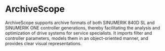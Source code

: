# ArchiveScope
ArchiveScope supports archive formats of both SINUMERIK 840D SL and SINUMERIK ONE controller generations, thereby facilitating the analysis and optimization of drive systems for service specialists. It imports filter and controller parameters, models them in an object-oriented manner, and provides clear visual representations.
